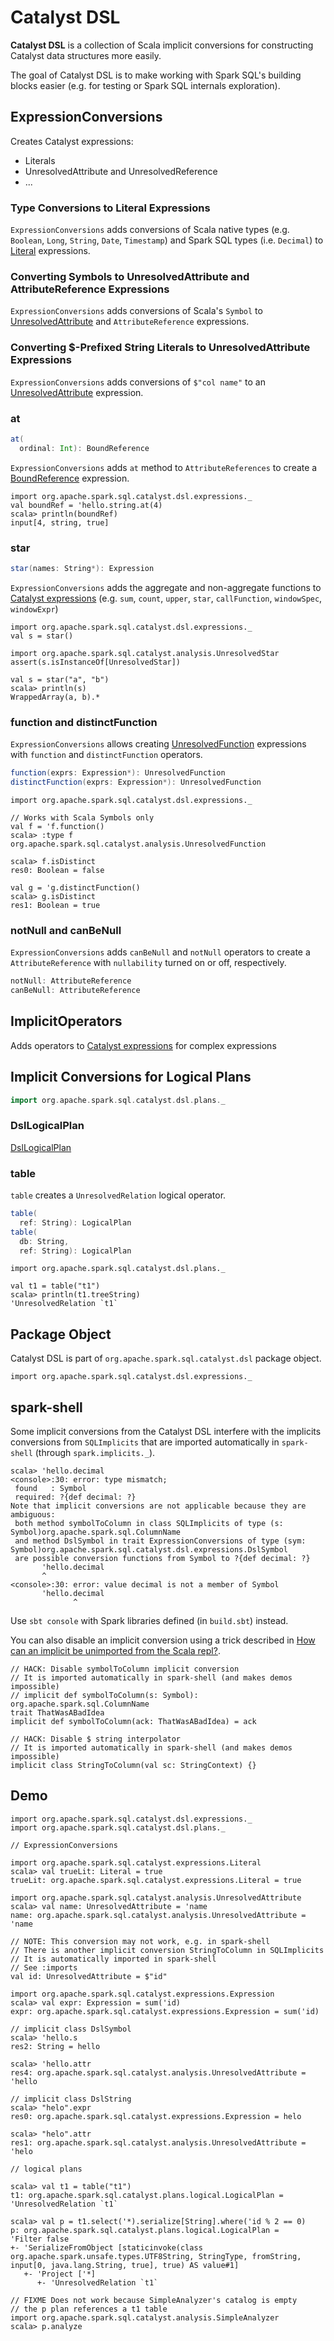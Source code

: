 # Catalyst DSL

**Catalyst DSL** is a collection of Scala implicit conversions for constructing Catalyst data structures more easily.

The goal of Catalyst DSL is to make working with Spark SQL's building blocks easier (e.g. for testing or Spark SQL internals exploration).

## <span id="ExpressionConversions"> ExpressionConversions

Creates Catalyst expressions:

* Literals
* UnresolvedAttribute and UnresolvedReference
* ...

### Type Conversions to Literal Expressions

`ExpressionConversions` adds conversions of Scala native types (e.g. `Boolean`, `Long`, `String`, `Date`, `Timestamp`) and Spark SQL types (i.e. `Decimal`) to [Literal](../expressions/Literal.md) expressions.

### Converting Symbols to UnresolvedAttribute and AttributeReference Expressions

`ExpressionConversions` adds conversions of Scala's `Symbol` to [UnresolvedAttribute](../expressions/UnresolvedAttribute.md) and `AttributeReference` expressions.

### Converting $-Prefixed String Literals to UnresolvedAttribute Expressions

`ExpressionConversions` adds conversions of `$"col name"` to an [UnresolvedAttribute](../expressions/UnresolvedAttribute.md) expression.

### <span id="at"> at

```scala
at(
  ordinal: Int): BoundReference
```

`ExpressionConversions` adds `at` method to `AttributeReferences` to create a [BoundReference](../expressions/BoundReference.md) expression.

```text
import org.apache.spark.sql.catalyst.dsl.expressions._
val boundRef = 'hello.string.at(4)
scala> println(boundRef)
input[4, string, true]
```

### <span id="star"> star

```scala
star(names: String*): Expression
```

`ExpressionConversions` adds the aggregate and non-aggregate functions to [Catalyst expressions](../expressions/Expression.md) (e.g. `sum`, `count`, `upper`, `star`, `callFunction`, `windowSpec`, `windowExpr`)

```text
import org.apache.spark.sql.catalyst.dsl.expressions._
val s = star()

import org.apache.spark.sql.catalyst.analysis.UnresolvedStar
assert(s.isInstanceOf[UnresolvedStar])

val s = star("a", "b")
scala> println(s)
WrappedArray(a, b).*
```

### <span id="function"><span id="distinctFunction"> function and distinctFunction

`ExpressionConversions` allows creating [UnresolvedFunction](../expressions/UnresolvedFunction.md) expressions with `function` and `distinctFunction` operators.

```scala
function(exprs: Expression*): UnresolvedFunction
distinctFunction(exprs: Expression*): UnresolvedFunction
```

```text
import org.apache.spark.sql.catalyst.dsl.expressions._

// Works with Scala Symbols only
val f = 'f.function()
scala> :type f
org.apache.spark.sql.catalyst.analysis.UnresolvedFunction

scala> f.isDistinct
res0: Boolean = false

val g = 'g.distinctFunction()
scala> g.isDistinct
res1: Boolean = true
```

### <span id="DslAttribute"><span id="notNull"><span id="canBeNull"> notNull and canBeNull

`ExpressionConversions` adds `canBeNull` and `notNull` operators to create a `AttributeReference` with `nullability` turned on or off, respectively.

```scala
notNull: AttributeReference
canBeNull: AttributeReference
```

## <span id="ImplicitOperators"> ImplicitOperators

Adds operators to [Catalyst expressions](../expressions/Expression.md) for complex expressions

## <span id="plans"> Implicit Conversions for Logical Plans

```scala
import org.apache.spark.sql.catalyst.dsl.plans._
```

### <span id="DslLogicalPlan"> DslLogicalPlan

[DslLogicalPlan](DslLogicalPlan.md)

### <span id="table"> table

`table` creates a `UnresolvedRelation` logical operator.

```scala
table(
  ref: String): LogicalPlan
table(
  db: String,
  ref: String): LogicalPlan
```

```text
import org.apache.spark.sql.catalyst.dsl.plans._

val t1 = table("t1")
scala> println(t1.treeString)
'UnresolvedRelation `t1`
```

## Package Object

Catalyst DSL is part of `org.apache.spark.sql.catalyst.dsl` package object.

```text
import org.apache.spark.sql.catalyst.dsl.expressions._
```

## spark-shell

Some implicit conversions from the Catalyst DSL interfere with the implicits conversions from `SQLImplicits` that are imported automatically in `spark-shell` (through `spark.implicits._`).

```text
scala> 'hello.decimal
<console>:30: error: type mismatch;
 found   : Symbol
 required: ?{def decimal: ?}
Note that implicit conversions are not applicable because they are ambiguous:
 both method symbolToColumn in class SQLImplicits of type (s: Symbol)org.apache.spark.sql.ColumnName
 and method DslSymbol in trait ExpressionConversions of type (sym: Symbol)org.apache.spark.sql.catalyst.dsl.expressions.DslSymbol
 are possible conversion functions from Symbol to ?{def decimal: ?}
       'hello.decimal
       ^
<console>:30: error: value decimal is not a member of Symbol
       'hello.decimal
              ^
```

Use `sbt console` with Spark libraries defined (in `build.sbt`) instead.

You can also disable an implicit conversion using a trick described in [How can an implicit be unimported from the Scala repl?](https://stackoverflow.com/q/15592324/1305344).

```text
// HACK: Disable symbolToColumn implicit conversion
// It is imported automatically in spark-shell (and makes demos impossible)
// implicit def symbolToColumn(s: Symbol): org.apache.spark.sql.ColumnName
trait ThatWasABadIdea
implicit def symbolToColumn(ack: ThatWasABadIdea) = ack

// HACK: Disable $ string interpolator
// It is imported automatically in spark-shell (and makes demos impossible)
implicit class StringToColumn(val sc: StringContext) {}
```

## Demo

```text
import org.apache.spark.sql.catalyst.dsl.expressions._
import org.apache.spark.sql.catalyst.dsl.plans._

// ExpressionConversions

import org.apache.spark.sql.catalyst.expressions.Literal
scala> val trueLit: Literal = true
trueLit: org.apache.spark.sql.catalyst.expressions.Literal = true

import org.apache.spark.sql.catalyst.analysis.UnresolvedAttribute
scala> val name: UnresolvedAttribute = 'name
name: org.apache.spark.sql.catalyst.analysis.UnresolvedAttribute = 'name

// NOTE: This conversion may not work, e.g. in spark-shell
// There is another implicit conversion StringToColumn in SQLImplicits
// It is automatically imported in spark-shell
// See :imports
val id: UnresolvedAttribute = $"id"

import org.apache.spark.sql.catalyst.expressions.Expression
scala> val expr: Expression = sum('id)
expr: org.apache.spark.sql.catalyst.expressions.Expression = sum('id)

// implicit class DslSymbol
scala> 'hello.s
res2: String = hello

scala> 'hello.attr
res4: org.apache.spark.sql.catalyst.analysis.UnresolvedAttribute = 'hello

// implicit class DslString
scala> "helo".expr
res0: org.apache.spark.sql.catalyst.expressions.Expression = helo

scala> "helo".attr
res1: org.apache.spark.sql.catalyst.analysis.UnresolvedAttribute = 'helo

// logical plans

scala> val t1 = table("t1")
t1: org.apache.spark.sql.catalyst.plans.logical.LogicalPlan =
'UnresolvedRelation `t1`

scala> val p = t1.select('*).serialize[String].where('id % 2 == 0)
p: org.apache.spark.sql.catalyst.plans.logical.LogicalPlan =
'Filter false
+- 'SerializeFromObject [staticinvoke(class org.apache.spark.unsafe.types.UTF8String, StringType, fromString, input[0, java.lang.String, true], true) AS value#1]
   +- 'Project ['*]
      +- 'UnresolvedRelation `t1`

// FIXME Does not work because SimpleAnalyzer's catalog is empty
// the p plan references a t1 table
import org.apache.spark.sql.catalyst.analysis.SimpleAnalyzer
scala> p.analyze
```
